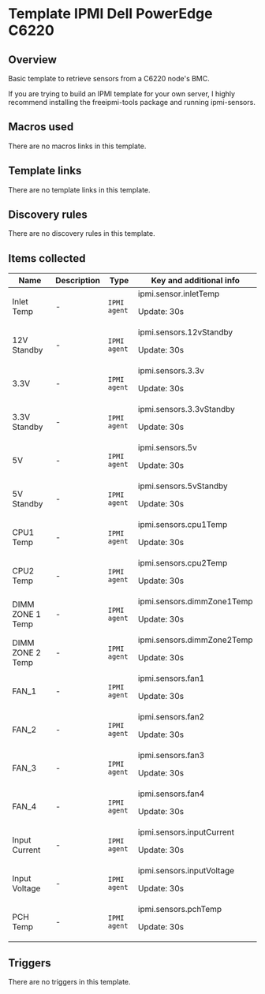 # Template IPMI Dell PowerEdge C6220

## Overview

Basic template to retrieve sensors from a C6220 node's BMC.


If you are trying to build an IPMI template for your own server, I highly recommend installing the freeipmi-tools package and running ipmi-sensors.



## Macros used

There are no macros links in this template.

## Template links

There are no template links in this template.

## Discovery rules

There are no discovery rules in this template.

## Items collected

|Name|Description|Type|Key and additional info|
|----|-----------|----|----|
|Inlet Temp|<p>-</p>|`IPMI agent`|ipmi.sensor.inletTemp<p>Update: 30s</p>|
|12V Standby|<p>-</p>|`IPMI agent`|ipmi.sensors.12vStandby<p>Update: 30s</p>|
|3.3V|<p>-</p>|`IPMI agent`|ipmi.sensors.3.3v<p>Update: 30s</p>|
|3.3V Standby|<p>-</p>|`IPMI agent`|ipmi.sensors.3.3vStandby<p>Update: 30s</p>|
|5V|<p>-</p>|`IPMI agent`|ipmi.sensors.5v<p>Update: 30s</p>|
|5V Standby|<p>-</p>|`IPMI agent`|ipmi.sensors.5vStandby<p>Update: 30s</p>|
|CPU1 Temp|<p>-</p>|`IPMI agent`|ipmi.sensors.cpu1Temp<p>Update: 30s</p>|
|CPU2 Temp|<p>-</p>|`IPMI agent`|ipmi.sensors.cpu2Temp<p>Update: 30s</p>|
|DIMM ZONE 1 Temp|<p>-</p>|`IPMI agent`|ipmi.sensors.dimmZone1Temp<p>Update: 30s</p>|
|DIMM ZONE 2 Temp|<p>-</p>|`IPMI agent`|ipmi.sensors.dimmZone2Temp<p>Update: 30s</p>|
|FAN_1|<p>-</p>|`IPMI agent`|ipmi.sensors.fan1<p>Update: 30s</p>|
|FAN_2|<p>-</p>|`IPMI agent`|ipmi.sensors.fan2<p>Update: 30s</p>|
|FAN_3|<p>-</p>|`IPMI agent`|ipmi.sensors.fan3<p>Update: 30s</p>|
|FAN_4|<p>-</p>|`IPMI agent`|ipmi.sensors.fan4<p>Update: 30s</p>|
|Input Current|<p>-</p>|`IPMI agent`|ipmi.sensors.inputCurrent<p>Update: 30s</p>|
|Input Voltage|<p>-</p>|`IPMI agent`|ipmi.sensors.inputVoltage<p>Update: 30s</p>|
|PCH Temp|<p>-</p>|`IPMI agent`|ipmi.sensors.pchTemp<p>Update: 30s</p>|
## Triggers

There are no triggers in this template.

